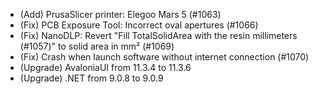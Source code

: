 - (Add) PrusaSlicer printer: Elegoo Mars 5 (#1063)
- (Fix) PCB Exposure Tool: Incorrect oval apertures (#1066)
- (Fix) NanoDLP: Revert "Fill TotalSolidArea with the resin millimeters (#1057)" to solid area in mm² (#1069)
- (Fix) Crash when launch software without internet connection (#1070)
- (Upgrade) AvaloniaUI from 11.3.4 to 11.3.6
- (Upgrade) .NET from 9.0.8 to 9.0.9

